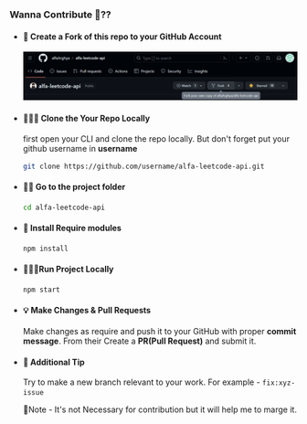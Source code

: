 ### Wanna Contribute 🤔??

- #### 🍴 Create a Fork of this repo to your GitHub Account

  ![Alt text](./public/demo/contribute.png)

- #### 🧑🏽‍💻 Clone the Your Repo Locally

  first open your CLI and clone the repo locally. But don't forget put your github username in **username**

  ```bash
  git clone https://github.com/username/alfa-leetcode-api.git
  ```

- #### 👋🏽 Go to the project folder

  ```bash
  cd alfa-leetcode-api
  ```

- #### 🚀 Install Require modules

  ```bash
  npm install
  ```

- #### 🏃🏽‍♂️Run Project Locally

  ```bash
  npm start
  ```

- #### 💡 Make Changes & Pull Requests

  Make changes as require and push it to your GitHub with proper **commit message**. From their Create a **PR(Pull Request)** and submit it.

- #### 📌 Additional Tip

  Try to make a new branch relevant to your work. For example - `fix:xyz-issue`

  📝Note - It's not Necessary for contribution but it will help me to marge it.

#
